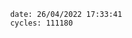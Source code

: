 

                date: 26/04/2022 17:33:41
                cycles: 111180

                         